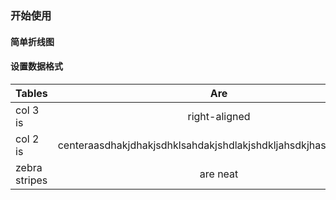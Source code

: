 ### 开始使用

#### 简单折线图

<Chart name="guide" />

#### 设置数据格式

<Chart name="dataType" />

| Tables        | Are           | Cool  |  x |
| ------------- |:-------------:|:-----:|:--:|
| col 3 is      | right-aligned | $16awehaskdjhalksjdhalkjdhsakjdhas00 |  q  |
| col 2 is      | centeraasdhakjdhakjsdhklsahdakjshdlakjshdkljahsdkjhasdkjahskded      |   $12 |  q  |
| zebra stripes | are neat      |    $1 |   q |

<script>
CHART_CODE = {
  guide: {
    code: `
      <template>
        <ve-line :data="chartData" :settings="chartSettings"></ve-line>
      </template>
      <script>
      export default {
        data () {
          this.chartSettings = {}
          return {
            chartData: {
              columns: ['日期', '成本', '利润', '占比', '其他'],
              rows: [
                { '成本': 1523, '日期': '1月1日', '利润': 1523, '占比': 0.12, '其他': 100 },
                { '成本': 1223, '日期': '1月2日', '利润': 1523, '占比': 0.345, '其他': 100 },
                { '成本': 2123, '日期': '1月3日', '利润': 1523, '占比': 0.7, '其他': 100 },
                { '成本': 4123, '日期': '1月4日', '利润': 1523, '占比': 0.31, '其他': 100 },
                { '成本': 3123, '日期': '1月5日', '利润': 1523, '占比': 0.12, '其他': 100 },
                { '成本': 7123, '日期': '1月6日', '利润': 1523, '占比': 0.65, '其他': 100 }
              ]
            }
          }
        }
      }
      <\/script>
    `
  },
  dataType: {
    code: `
      <template>
        <ve-line :data="chartData" :settings="chartSettings"></ve-line>
      </template>
      <script>
      export default {
        data () {
          this.chartSettings = {
            yAxisType: ['0.0a']
          }
          return {
            chartData: {
              columns: ['日期', '成本', '利润', '占比', '其他'],
              rows: [
                { '成本': 1523, '日期': '1月1日', '利润': 1523, '占比': 0.12, '其他': 100 },
                { '成本': 1223, '日期': '1月2日', '利润': 1523, '占比': 0.345, '其他': 100 },
                { '成本': 2123, '日期': '1月3日', '利润': 1523, '占比': 0.7, '其他': 100 },
                { '成本': 4123, '日期': '1月4日', '利润': 1523, '占比': 0.31, '其他': 100 },
                { '成本': 3123, '日期': '1月5日', '利润': 1523, '占比': 0.12, '其他': 100 },
                { '成本': 7123, '日期': '1月6日', '利润': 1523, '占比': 0.65, '其他': 100 }
              ]
            }
          }
        },
        components: { VeLine }
      }
      <\/script>
    `
  }
}

</script>

